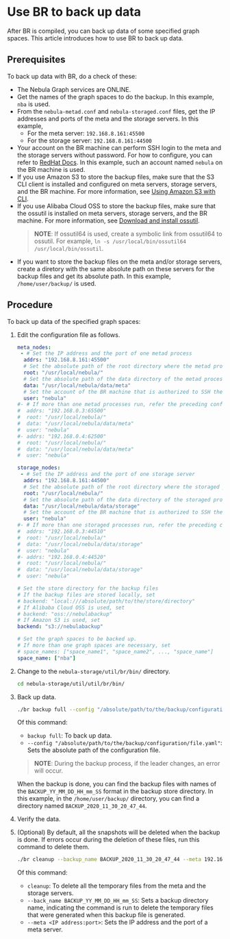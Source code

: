 # Use BR to back up data

After BR is compiled, you can back up data of some specified graph spaces. This article introduces how to use BR to back up data.

## Prerequisites

To back up data with BR, do a check of these:

- The Nebula Graph services are ONLINE.
- Get the names of the graph spaces to do the backup. In this example, `nba` is used.
- From the `nebula-metad.conf` and `nebula-storaged.conf` files, get the IP addresses and ports of the meta and the storage servers. In this example,
  - For the meta server: `192.168.8.161:45500`
  - For the storage server: `192.168.8.161:44500`
- Your account on the BR machine can perform SSH login to the meta and the storage servers without password. For how to configure, you can refer to [RedHat Docs](https://www.redhat.com/sysadmin/passwordless-ssh "Click to go to RedHat website"). In this example, such an account named `nebula` on the BR machine is used.
- If you use Amazon S3 to store the backup files, make sure that the S3 CLI client is installed and configured on meta servers, storage servers, and the BR machine. For more information, see [Using Amazon S3 with CLI](https://docs.amazonaws.cn/en_us/cli/latest/userguide/cli-services-s3.html "Click to go to AWS website").
- If you use Alibaba Cloud OSS to store the backup files, make sure that the ossutil is installed on meta servers, storage servers, and the BR machine. For more information, see [Download and install ossutil](https://www.alibabacloud.com/help/doc-detail/120075.htm#concept-303829 "Click to go to Alibaba Cloud website").
  > **NOTE**: If ossutil64 is used, create a symbolic link from ossutil64 to ossutil. For example, `ln -s /usr/local/bin/ossutil64 /usr/local/bin/ossutil`.
- If you want to store the backup files on the meta and/or storage servers, create a diretory with the same absolute path on these servers for the backup files and get its absolute path. In this example, `/home/user/backup/` is used.

## Procedure

To back up data of the specified graph spaces:

1. Edit the configuration file as follows.

    ```yaml
    meta_nodes:
     - # Set the IP address and the port of one metad process
      addrs: "192.168.8.161:45500"
      # Set the absolute path of the root directory where the metad process is installed
      root: "/usr/local/nebula/"
      # Set the absolute path of the data directory of the metad process
      data: "/usr/local/nebula/data/meta"
      # Set the account of the BR machine that is authorized to SSH the meta server
      user: "nebula"
    #- # If more than one metad processes run, refer the preceding configuration to add more
    #  addrs: "192.168.0.3:65500"
    #  root: "/usr/local/nebula/"
    #  data: "/usr/local/nebula/data/meta"
    #  user: "nebula"
    #- addrs: "192.168.0.4:62500"
    #  root: "/usr/local/nebula/"
    #  data: "/usr/local/nebula/data/meta"
    #  user: "nebula"

    storage_nodes:
     - # Set the IP address and the port of one storage server
      addrs: "192.168.8.161:44500"
      # Set the absolute path of the root directory where the storaged process is installed
      root: "/usr/local/nebula/"
      # Set the absolute path of the data directory of the storaged process
      data: "/usr/local/nebula/data/storage"
      # Set the account of the BR machine that is authorized to SSH the storage server
      user: "nebula"
    #- # If more than one storaged processes run, refer the preceding configuration to add more
    #  addrs: "192.168.0.3:44510"
    #  root: "/usr/local/nebula/"
    #  data: "/usr/local/nebula/data/storage"
    #  user: "nebula"
    #- addrs: "192.168.0.4:44520"
    #  root: "/usr/local/nebula/"
    #  data: "/usr/local/nebula/data/storage"
    #  user: "nebula"

    # Set the store directory for the backup files
    # If the backup files are stored locally, set 
    # backend: "local:///absolute/path/to/the/store/directory"
    # If Alibaba Cloud OSS is used, set
    # backend: "oss://nebulabackup"
    # If Amazon S3 is used, set
    backend: "s3://nebulabackup"

    # Set the graph spaces to be backed up.
    # If more than one graph spaces are necessary, set
    # space_names: ["space_name1", "space_name2", ..., "space_name"]
    space_name: ["nba"]
    ```

2. Change to the `nebula-storage/util/br/bin/` directory.

   ```bash
   cd nebula-storage/util/util/br/bin/
   ```

3. Back up data.

   ```bash
   ./br backup full --config "/absolute/path/to/the/backup/configuration/file.yaml`"
   ```
  
    Of this command:
  
     - `backup full`: To back up data.
     - `--config "/absolute/path/to/the/backup/configuration/file.yaml"`: Sets the absolute path of the configuration file.

    > **NOTE**: During the backup process, if the leader changes, an error will occur.

    When the backup is done, you can find the backup files with names of the `BACKUP_YY_MM_DD_HH_mm_SS` format in the backup store directory. In this example, in the `/home/user/backup/` directory, you can find a directory named `BACKUP_2020_11_30_20_47_44`.

4. Verify the data.

5. (Optional) By default, all the snapshots will be deleted when the backup is done. If errors occur during the deletion of these files, run this command to delete them.

   ```bash
   ./br cleanup --backup_name BACKUP_2020_11_30_20_47_44 --meta 192.168.8.161:45500
   ```

   Of this command:
   - `cleanup`: To delete all the temporary files from the meta and the storage servers.
   - `--back_name BACKUP_YY_MM_DD_HH_mm_SS`: Sets a backup directory name, indicating the command is run to delete the temporary files that were generated when this backup file is generated.
   - `--meta <IP address:port>`: Sets the IP address and the port of a meta server.
